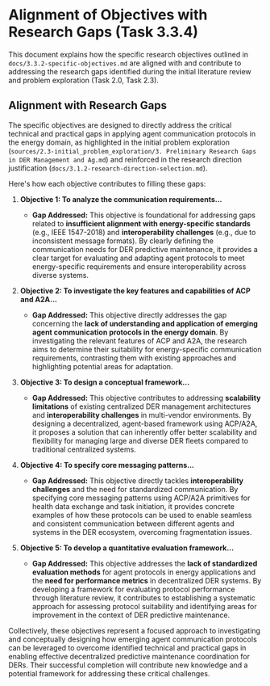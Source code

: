 # Alignment of Objectives with Research Gaps (Task 3.3.4)

This document explains how the specific research objectives outlined in `docs/3.3.2-specific-objectives.md` are aligned with and contribute to addressing the research gaps identified during the initial literature review and problem exploration (Task 2.0, Task 2.3).

## Alignment with Research Gaps

The specific objectives are designed to directly address the critical technical and practical gaps in applying agent communication protocols in the energy domain, as highlighted in the initial problem exploration (`sources/2.3-initial_problem_exploration/3. Preliminary Research Gaps in DER Management and Ag.md`) and reinforced in the research direction justification (`docs/3.1.2-research-direction-selection.md`).

Here's how each objective contributes to filling these gaps:

1.  **Objective 1: To analyze the communication requirements...**
    *   **Gap Addressed:** This objective is foundational for addressing gaps related to **insufficient alignment with energy-specific standards** (e.g., IEEE 1547-2018) and **interoperability challenges** (e.g., due to inconsistent message formats). By clearly defining the communication needs for DER predictive maintenance, it provides a clear target for evaluating and adapting agent protocols to meet energy-specific requirements and ensure interoperability across diverse systems.

2.  **Objective 2: To investigate the key features and capabilities of ACP and A2A...**
    *   **Gap Addressed:** This objective directly addresses the gap concerning the **lack of understanding and application of emerging agent communication protocols in the energy domain**. By investigating the relevant features of ACP and A2A, the research aims to determine their suitability for energy-specific communication requirements, contrasting them with existing approaches and highlighting potential areas for adaptation.

3.  **Objective 3: To design a conceptual framework...**
    *   **Gap Addressed:** This objective contributes to addressing **scalability limitations** of existing centralized DER management architectures and **interoperability challenges** in multi-vendor environments. By designing a decentralized, agent-based framework using ACP/A2A, it proposes a solution that can inherently offer better scalability and flexibility for managing large and diverse DER fleets compared to traditional centralized systems.

4.  **Objective 4: To specify core messaging patterns...**
    *   **Gap Addressed:** This objective directly tackles **interoperability challenges** and the need for standardized communication. By specifying core messaging patterns using ACP/A2A primitives for health data exchange and task initiation, it provides concrete examples of how these protocols can be used to enable seamless and consistent communication between different agents and systems in the DER ecosystem, overcoming fragmentation issues.

5.  **Objective 5: To develop a quantitative evaluation framework...**
    *   **Gap Addressed:** This objective addresses the **lack of standardized evaluation methods** for agent protocols in energy applications and the **need for performance metrics** in decentralized DER systems. By developing a framework for evaluating protocol performance through literature review, it contributes to establishing a systematic approach for assessing protocol suitability and identifying areas for improvement in the context of DER predictive maintenance.

Collectively, these objectives represent a focused approach to investigating and conceptually designing how emerging agent communication protocols can be leveraged to overcome identified technical and practical gaps in enabling effective decentralized predictive maintenance coordination for DERs. Their successful completion will contribute new knowledge and a potential framework for addressing these critical challenges. 